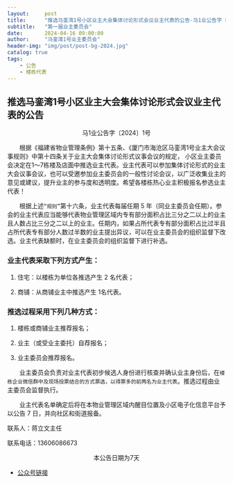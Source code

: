 ```yaml
---
layout:     post
title:      "推选马銮湾1号小区业主大会集体讨论形式会议业主代表的公告-马1业公告字〔2024〕1号"
subtitle:   "第一届业主委员会"
date:       2024-04-16 09:00:00
author:     "马銮湾1号业主委员会"
header-img: "img/post/post-bg-2024.jpg"
catalog: true
tags:
    - 公告
    - 楼栋代表
---
```




## 推选马銮湾1号小区业主大会集体讨论形式会议业主代表的公告
<center>马1业公告字〔2024〕1号</center>

&emsp;&emsp;根据《福建省物业管理条例》第十五条、《厦门市海沧区马銮湾1号业主大会议事规则》中第十四条关于业主大会集体讨论形式议事会议的规定， 小区业主委员会决定在1～7栋楼及店面中推选业主代表。业主代表可以参加集体讨论形式的业主大会议事会议，也可以受邀参加业主委员会的一般性讨论会议，以广泛收集业主的意见或建议，提升业主的参与度和透明度。希望各楼栋热心业主积极报名参选业主代表！

&emsp;&emsp;根据上述`“规则”`第十六条，业主代表每届任期 5 年（同业主委员会任期）。参会的业主代表应当能够代表物业管理区域内专有部分面积占比三分之二以上的业主且人数占比三分之二以上的业主。任期内，如果占所代表专有部分面积占比过半且占所代表专有部分人数过半数的业主提出异议，可以在业主委员会的组织监督下改选。业主代表缺额时，在业主委员会的组织监督下进行补选。

### 业主代表采取下列方式产生：

1.	住宅：以楼栋为单位各推选产生 2 名代表； 

2.	商铺：从商铺业主中推选产生 1名代表。

### 推选过程采用下列几种方式：

1.	楼栋或商铺业主推荐报名；

2.	业主（或受业主委托）自荐报名； 

3.	业主委员会推荐报名。

&emsp;&emsp;业主委员会负责对业主代表初步候选人身份进行核查并确认业主身份后，在`楼栋企业微信群中及现场投票结合的方式票选，以得票多的前两名为业主代表`。推选过程由业主委员会监督执行。

&emsp;&emsp;业主代表名单确定后将在本物业管理区域内醒目位置及小区电子化信息平台予以公告 7 日，并向社区和街道报备。



联系人：蒋立文主任                

联系电话：13606086673



<center>本公告日期为7天</center>


- [公众号链接](https://mp.weixin.qq.com/s/7wsUqZjSfsPEplaPc3PY8g)

